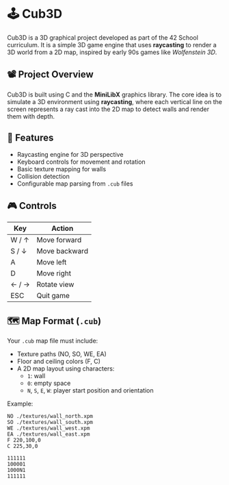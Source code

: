 # 🕹️ Cub3D

Cub3D is a 3D graphical project developed as part of the 42 School curriculum. It is a simple 3D game engine that uses **raycasting** to render a 3D world from a 2D map, inspired by early 90s games like *Wolfenstein 3D*.

## 📽️ Project Overview

Cub3D is built using C and the **MiniLibX** graphics library. The core idea is to simulate a 3D environment using **raycasting**, where each vertical line on the screen represents a ray cast into the 2D map to detect walls and render them with depth.

## 🔧 Features

- Raycasting engine for 3D perspective
- Keyboard controls for movement and rotation
- Basic texture mapping for walls
- Collision detection
- Configurable map parsing from `.cub` files

## 🎮 Controls

| Key       | Action          |
|-----------|-----------------|
| W / ↑     | Move forward    |
| S / ↓     | Move backward   |
| A         | Move left     |
| D         | Move right    |
| ← / →     | Rotate view     |
| ESC       | Quit game       |

## 🗺️ Map Format (`.cub`)

Your `.cub` map file must include:
- Texture paths (NO, SO, WE, EA)
- Floor and ceiling colors (F, C)
- A 2D map layout using characters:
  - `1`: wall
  - `0`: empty space
  - `N`, `S`, `E`, `W`: player start position and orientation

Example:
```plaintext
NO ./textures/wall_north.xpm
SO ./textures/wall_south.xpm
WE ./textures/wall_west.xpm
EA ./textures/wall_east.xpm
F 220,100,0
C 225,30,0

111111
100001
1000N1
111111
